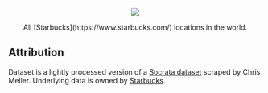 <p align="center"><img src="https://i.imgur.com/gODVANP.png" border="0" /></p>
<p align="center">All [Starbucks](https://www.starbucks.com/) locations in the world.</p>

## Attribution

Dataset is a lightly processed version of a [Socrata
dataset](https://opendata.socrata.com/Business/All-Starbucks-Locations-in-the-World/xy4y-c4mk)
scraped by Chris Meller. Underlying data is owned by
[Starbucks](https://www.starbucks.com/).
